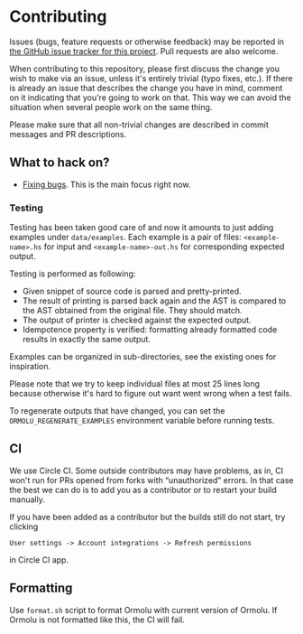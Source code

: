 # Contributing

Issues (bugs, feature requests or otherwise feedback) may be reported in
[the GitHub issue tracker for this project][issues]. Pull requests are also
welcome.

When contributing to this repository, please first discuss the change you
wish to make via an issue, unless it's entirely trivial (typo fixes, etc.).
If there is already an issue that describes the change you have in mind,
comment on it indicating that you're going to work on that. This way we can
avoid the situation when several people work on the same thing.

Please make sure that all non-trivial changes are described in commit
messages and PR descriptions.

## What to hack on?

* [Fixing bugs][bugs]. This is the main focus right now.

### Testing

Testing has been taken good care of and now it amounts to just adding
examples under `data/examples`. Each example is a pair of files:
`<example-name>.hs` for input and `<example-name>-out.hs` for corresponding
expected output.

Testing is performed as following:

* Given snippet of source code is parsed and pretty-printed.
* The result of printing is parsed back again and the AST is compared to the
  AST obtained from the original file. They should match.
* The output of printer is checked against the expected output.
* Idempotence property is verified: formatting already formatted code
  results in exactly the same output.

Examples can be organized in sub-directories, see the existing ones for
inspiration.

Please note that we try to keep individual files at most 25 lines long
because otherwise it's hard to figure out want went wrong when a test fails.

To regenerate outputs that have changed, you can set the
`ORMOLU_REGENERATE_EXAMPLES` environment variable before running tests.

## CI

We use Circle CI. Some outside contributors may have problems, as in, CI
won't run for PRs opened from forks with “unauthorized” errors. In that case
the best we can do is to add you as a contributor or to restart your build
manually.

If you have been added as a contributor but the builds still do not start,
try clicking

```
User settings -> Account integrations -> Refresh permissions
```

in Circle CI app.

## Formatting

Use `format.sh` script to format Ormolu with current version of Ormolu. If
Ormolu is not formatted like this, the CI will fail.

[issues]: https://github.com/tweag/ormolu/issues
[bugs]: https://github.com/tweag/ormolu/issues?q=is%3Aissue+is%3Aopen+label%3Abug
